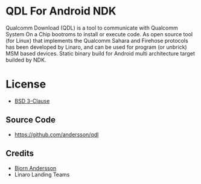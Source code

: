 # QDL For Android NDK
Qualcomm Download (QDL) is a tool to communicate with Qualcomm System On a Chip bootroms to install or execute code.
As open source tool (for Linux) that implements the Qualcomm Sahara and Firehose protocols has been developed by Linaro, and can be used for program (or unbrick) MSM based devices.
Static binary build for Android multi architecture target builded by NDK.

# License
* [BSD 3-Clause](https://raw.githubusercontent.com/andersson/qdl/master/LICENSE)

## Source Code
* https://github.com/andersson/qdl

## Credits
* [Bjorn Andersson](https://github.com/andersson)
* Linaro Landing Teams
